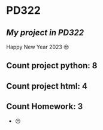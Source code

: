 # PD322
## _My project in PD322_
Happy New Year 2023 😒
## Count project python: 8
## Count project html: 4
## Count Homework: 3
- 😒
